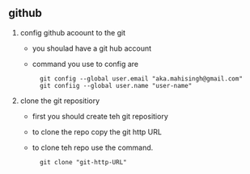 github
--

1. config github acoount to the git
    - you shoulad have a git hub account 
    - command you use to config are

            git config --global user.email "aka.mahisingh@gmail.com"
            git confiig --global user.name "user-name"

2. clone the git repositiory

    - first you should create teh git repositiory
    - to clone the repo copy the git http URL
    - to clone teh repo use the command.

            git clone "git-http-URL"